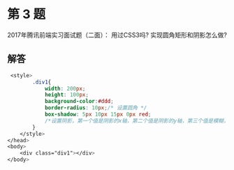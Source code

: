 # 第 3 题
2017年腾讯前端实习面试题（二面）：
用过CSS3吗? 实现圆角矩形和阴影怎么做?

## 解答
``` css
 <style>
        .div1{
            width: 200px;
            height: 100px;
            background-color:#ddd;
            border-radius: 10px;/* 设置圆角 */
            box-shadow: 5px 10px 15px 0px red;
            /*设置阴影，第一个值是阴影的x轴，第二个值是阴影的y轴，第三个值是模糊，值越大就越淡，第四个值是阴影是否扩大*/
        }
    </style>
</head>
<body>
    <div class="div1"></div>
</body>
```